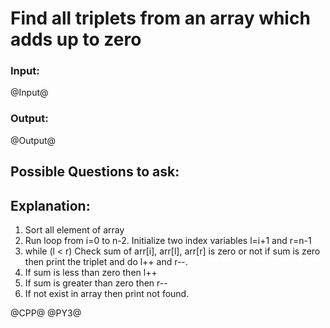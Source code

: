 # Find all triplets from an array which adds up to zero

### Input:
@Input@
### Output:
@Output@


## Possible Questions to ask:


## Explanation:
1. Sort all element of array
2. Run loop from i=0 to n-2.
     Initialize two index variables l=i+1 and r=n-1
4. while (l < r) 
     Check sum of arr[i], arr[l], arr[r] is
     zero or not if sum is zero then print the
     triplet and do l++ and r--.
5. If sum is less than zero then l++
6. If sum is greater than zero then r--
7. If not exist in array then print not found.


@CPP@
@PY3@
